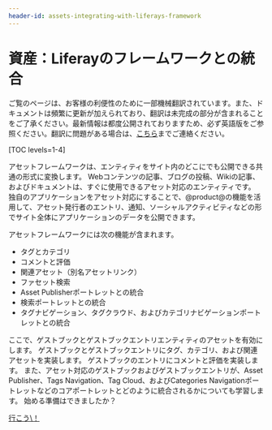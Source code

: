 ```yaml
---
header-id: assets-integrating-with-liferays-framework
---
```


# 資産：Liferayのフレームワークとの統合

<p class="alert alert-info"><span class="wysiwyg-color-blue120">ご覧のページは、お客様の利便性のために一部機械翻訳されています。また、ドキュメントは頻繁に更新が加えられており、翻訳は未完成の部分が含まれることをご了承ください。最新情報は都度公開されておりますため、必ず英語版をご参照ください。翻訳に問題がある場合は、<a href="mailto:support-content-jp@liferay.com">こちら</a>までご連絡ください。</span></p>

[TOC levels=1-4]

アセットフレームワークは、エンティティをサイト内のどこにでも公開できる共通の形式に変換します。 Webコンテンツの記事、ブログの投稿、Wikiの記事、およびドキュメントは、すぐに使用できるアセット対応のエンティティです。 独自のアプリケーションをアセット対応にすることで、@product@の機能を活用して、アセット発行者のエントリ、通知、ソーシャルアクティビティなどの形でサイト全体にアプリケーションのデータを公開できます。

アセットフレームワークには次の機能が含まれます。

  - タグとカテゴリ
  - コメントと評価
  - 関連アセット（別名アセットリンク）
  - ファセット検索
  - Asset Publisherポートレットとの統合
  - 検索ポートレットとの統合
  - タグナビゲーション、タグクラウド、およびカテゴリナビゲーションポートレットとの統合

ここで、ゲストブックとゲストブックエントリエンティティのアセットを有効にします。 ゲストブックとゲストブックエントリにタグ、カテゴリ、および関連アセットを実装します。 ゲストブックのエントリにコメントと評価を実装します。 また、アセット対応のゲストブックおよびゲストブックエントリが、Asset Publisher、Tags Navigation、Tag Cloud、およびCategories Navigationポートレットなどのコアポートレットとどのように統合されるかについても学習します。 始める準備はできましたか？

<a class="go-link btn btn-primary" href="/docs/7-1/tutorials/-/knowledge_base/t/enabling-assets-at-the-service-layer">行こう\！<span class="icon-circle-arrow-right"></span></a>

